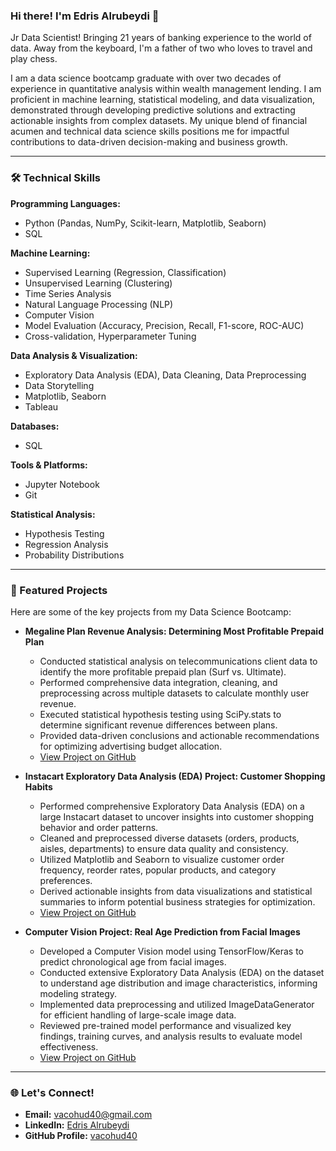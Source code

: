 ### Hi there! I'm **Edris Alrubeydi** 👋

Jr Data Scientist! Bringing 21 years of banking experience to the world of data. Away from the keyboard, I'm a father of two who loves to travel and play chess. 

I am a data science bootcamp graduate with over two decades of experience in quantitative analysis within wealth management lending. I am proficient in machine learning, statistical modeling, and data visualization, demonstrated through developing predictive solutions and extracting actionable insights from complex datasets. My unique blend of financial acumen and technical data science skills positions me for impactful contributions to data-driven decision-making and business growth. 

---

### 🛠️ Technical Skills

**Programming Languages:**
* Python (Pandas, NumPy, Scikit-learn, Matplotlib, Seaborn)
* SQL 

**Machine Learning:**
* Supervised Learning (Regression, Classification) 
* Unsupervised Learning (Clustering) 
* Time Series Analysis 
* Natural Language Processing (NLP)
* Computer Vision
* Model Evaluation (Accuracy, Precision, Recall, F1-score, ROC-AUC)
* Cross-validation, Hyperparameter Tuning

**Data Analysis & Visualization:**
* Exploratory Data Analysis (EDA), Data Cleaning, Data Preprocessing
* Data Storytelling
* Matplotlib, Seaborn 
* Tableau 

**Databases:**
* SQL 

**Tools & Platforms:**
* Jupyter Notebook
* Git

**Statistical Analysis:**
* Hypothesis Testing 
* Regression Analysis
* Probability Distributions

---

### 🚀 Featured Projects

Here are some of the key projects from my Data Science Bootcamp:

* **Megaline Plan Revenue Analysis: Determining Most Profitable Prepaid Plan**
    * Conducted statistical analysis on telecommunications client data to identify the more profitable prepaid plan (Surf vs. Ultimate). 
    * Performed comprehensive data integration, cleaning, and preprocessing across multiple datasets to calculate monthly user revenue. 
    * Executed statistical hypothesis testing using SciPy.stats to determine significant revenue differences between plans. 
    * Provided data-driven conclusions and actionable recommendations for optimizing advertising budget allocation. 
    * [View Project on GitHub](https://github.com/vacohud40/Megaline_ML_Project) 

* **Instacart Exploratory Data Analysis (EDA) Project: Customer Shopping Habits**
    * Performed comprehensive Exploratory Data Analysis (EDA) on a large Instacart dataset to uncover insights into customer shopping behavior and order patterns. 
    * Cleaned and preprocessed diverse datasets (orders, products, aisles, departments) to ensure data quality and consistency. 
    * Utilized Matplotlib and Seaborn to visualize customer order frequency, reorder rates, popular products, and category preferences. 
    * Derived actionable insights from data visualizations and statistical summaries to inform potential business strategies for optimization. 
    * [View Project on GitHub](https://github.com/vacohud40/Instacart_EDA_Project) 

* **Computer Vision Project: Real Age Prediction from Facial Images**
    * Developed a Computer Vision model using TensorFlow/Keras to predict chronological age from facial images.
    * Conducted extensive Exploratory Data Analysis (EDA) on the dataset to understand age distribution and image characteristics, informing modeling strategy.
    * Implemented data preprocessing and utilized ImageDataGenerator for efficient handling of large-scale image data.
    * Reviewed pre-trained model performance and visualized key findings, training curves, and analysis results to evaluate model effectiveness.
    * [View Project on GitHub](https://github.com/vacohud40/Real_age_prediction_CV_Project)

---

### 🌐 Let's Connect!

* **Email:** [vacohud40@gmail.com](mailto:vacohud40@gmail.com)
* **LinkedIn:** [Edris Alrubeydi](https://www.linkedin.com/in/edris-alrubeydi)
* **GitHub Profile:** [vacohud40](https://github.com/vacohud40)
